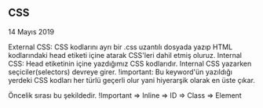 ## CSS

14 Mayıs 2019

External CSS: CSS kodlarını ayrı bir .css uzantılı dosyada yazıp HTML kodlarındaki head etiketi içine atarak CSS'leri dahil etmiş oluruz.
Internal CSS: Head etiketinin içine yazdığımız CSS kodlarıdır. Internal CSS yazarken seçiciler(selectors) devreye girer.
!important: Bu keyword'ün yazıldığı yerdeki CSS kodları her türlü geçerli olur yani hiyerarşik olarak en üste çıkar.

Öncelik sırası bu şekildedir.
!Important => Inline => ID => Class => Element
